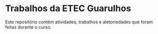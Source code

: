 # Trabalhos da ETEC Guarulhos

Este repositório contém atividades, trabalhos e aletoriedades que foram feitas durante o curso.
